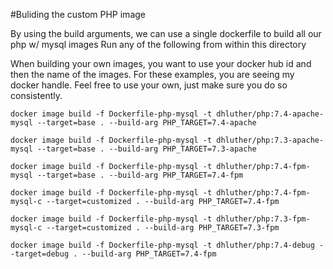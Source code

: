 #Buliding the custom PHP image

By using the build arguments, we can use a single dockerfile to build all our php w/ mysql images
Run any of the following from within this directory

When building your own images, you want to use your docker hub id and then the name of the images. For these examples,
you are seeing my docker handle. Feel free to use your own, just make sure you do so consistently.

```
docker image build -f Dockerfile-php-mysql -t dhluther/php:7.4-apache-mysql --target=base . --build-arg PHP_TARGET=7.4-apache

```
```
docker image build -f Dockerfile-php-mysql -t dhluther/php:7.3-apache-mysql --target=base . --build-arg PHP_TARGET=7.3-apache

```
```
docker image build -f Dockerfile-php-mysql -t dhluther/php:7.4-fpm-mysql --target=base . --build-arg PHP_TARGET=7.4-fpm

```
```
docker image build -f Dockerfile-php-mysql -t dhluther/php:7.4-fpm-mysql-c --target=customized . --build-arg PHP_TARGET=7.4-fpm

```
```
docker image build -f Dockerfile-php-mysql -t dhluther/php:7.3-fpm-mysql-c --target=customized . --build-arg PHP_TARGET=7.3-fpm

```
```
docker image build -f Dockerfile-php-mysql -t dhluther/php:7.4-debug --target=debug . --build-arg PHP_TARGET=7.4-fpm

```